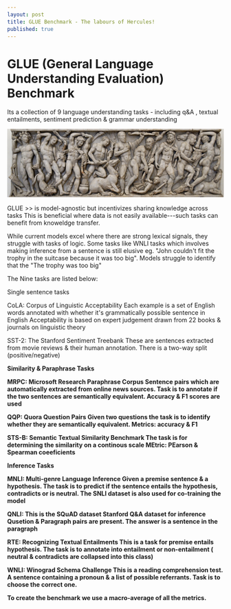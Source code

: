 ```yaml
---
layout: post
title: GLUE Benchmark - The labours of Hercules!
published: true
---
```


# GLUE (General Language Understanding Evaluation) Benchmark 
Its a collection of 9 language understanding tasks - including q&A , textual entailments, sentiment prediction & grammar understanding

![12 labours](/images/Twelve_Labours_Altemps_Inv8642.jpg)



GLUE >> is model-agnostic but incentivizes sharing knowledge across tasks 
This is beneficial where data is not easily available---such tasks can benefit from knoweldge transfer. 

While current models excel where there are strong lexical signals, they struggle with tasks of logic. Some tasks like WNLI tasks which involves making inference from a sentence is still elusive
eg. "John couldn't fit the trophy in the suitcase because it was too big". Models struggle to identify that the "The trophy was too big"


The Nine tasks are listed below: 

<A> Single sentence tasks

CoLA: Corpus of Linguistic Acceptability 
Each example is a set of English words annotated with whether it's grammatically possible sentence in English 
Acceptability is based on expert judgement drawn from 22 books & journals on linguistic theory 

SST-2: The Stanford Sentiment Treebank
These are sentences extracted from movie reviews & their human annotation. There is a two-way split (positive/negative)


<B> Similarity & Paraphrase Tasks 

MRPC: Microsoft Research Paraphrase Corpus
Sentence pairs which are automatically extracted from online news sources. Task is to annotate if the two sentences are semantically equivalent. Accuracy & F1 scores are used


QQP: Quora Question Pairs
Given two questions the task is to identify whether they are semantically equivalent. Metrics: accuracy & F1 

STS-B: Semantic Textual Similarity Benchmark
The task is for determining the similarity on a continous scale
MEtric: PEarson & Spearman coeeficients

<C> Inference Tasks 

MNLI: Multi-genre Language Inference
Given a premise sentence & a hypothesis. The task is to predict if the sentence entails the hypothesis, contradicts or is neutral.
The SNLI dataset is also used for co-training the model 

QNLI: This is the SQuAD dataset Stanford Q&A dataset for inference
Qusetion & Paragraph pairs are present. The answer is a sentence in the paragraph 

RTE: Recognizing Textual Entailments
This is a task for premise entails hypothesis. The task is to annotate into entailment or non-entailment ( neutral & contradicts are collapsed into this class)

WNLI: Winograd Schema Challenge
This is a reading comprehension test. A sentence containing a pronoun & a list of possible referrants. Task is to choose the correct one. 


To create the benchmark we use a macro-average of all the metrics. 

